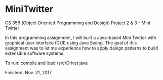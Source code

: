 # MiniTwitter
CS 356 (Object Oriented Programming and Design) Project 2 & 3 - Mini Twitter

In this programming assignment, I will built a Java-based Mini Twitter with graphical user
interface (GUI) using Java Swing. The goal of this assignment was to let me experience how to apply design
patterns to build extensible software systems.

To run: compile and load /src/Driver.java

Finished: Nov. 21, 2017
